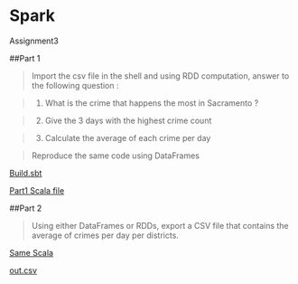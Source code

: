 # Spark
Assignment3

##Part 1
>Import the csv file in the shell and using RDD computation, answer to the following question :

>1. What is the crime that happens the most in Sacramento ?

>2. Give the 3 days with the highest crime count

>3. Calculate the average of each crime per day

>Reproduce the same code using DataFrames

[Build.sbt](https://github.com/lomithrani/Spark/blob/master/build.sbt)

[Part1 Scala file](https://github.com/lomithrani/Spark/blob/master/Spark.scala)

##Part 2
>Using either DataFrames or RDDs, export a CSV file that contains the average of crimes per day per districts.

[Same Scala](https://github.com/lomithrani/Spark/blob/master/Spark.scala)

[out.csv](https://github.com/lomithrani/Spark/blob/master/out.csv/part-00000)
